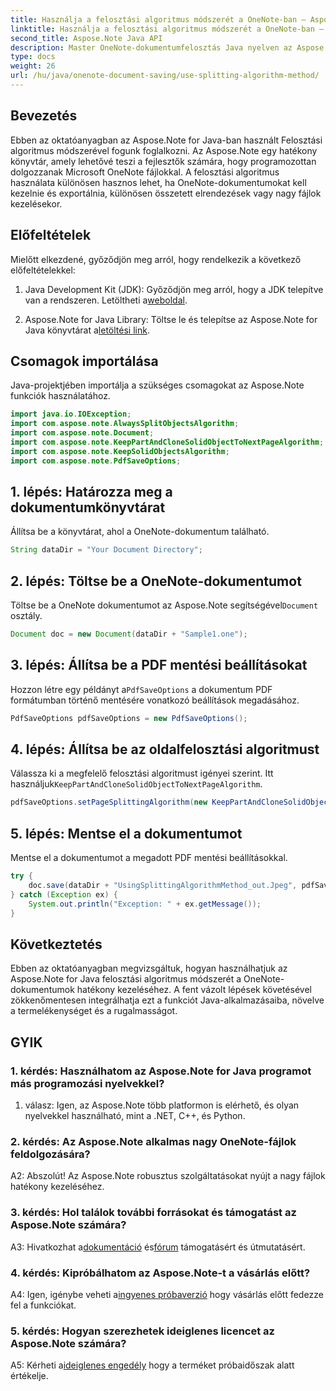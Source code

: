```yaml
---
title: Használja a felosztási algoritmus módszerét a OneNote-ban – Aspose.Note
linktitle: Használja a felosztási algoritmus módszerét a OneNote-ban – Aspose.Note
second_title: Aspose.Note Java API
description: Master OneNote-dokumentumfelosztás Java nyelven az Aspose.Note segítségével! Válasszon algoritmusokat, szabályozza az oldaltöréseket, és egyszerűen mentse PDF-ként. A kód benne van! #OneNote #Java #Aspose
type: docs
weight: 26
url: /hu/java/onenote-document-saving/use-splitting-algorithm-method/
---
```

## Bevezetés

Ebben az oktatóanyagban az Aspose.Note for Java-ban használt Felosztási algoritmus módszerével fogunk foglalkozni. Az Aspose.Note egy hatékony könyvtár, amely lehetővé teszi a fejlesztők számára, hogy programozottan dolgozzanak Microsoft OneNote fájlokkal. A felosztási algoritmus használata különösen hasznos lehet, ha OneNote-dokumentumokat kell kezelnie és exportálnia, különösen összetett elrendezések vagy nagy fájlok kezelésekor.

## Előfeltételek

Mielőtt elkezdené, győződjön meg arról, hogy rendelkezik a következő előfeltételekkel:

1.  Java Development Kit (JDK): Győződjön meg arról, hogy a JDK telepítve van a rendszeren. Letöltheti a[weboldal](https://www.oracle.com/java/technologies/javase-jdk11-downloads.html).
   
2.  Aspose.Note for Java Library: Töltse le és telepítse az Aspose.Note for Java könyvtárat a[letöltési link](https://releases.aspose.com/note/java/).

## Csomagok importálása

Java-projektjében importálja a szükséges csomagokat az Aspose.Note funkciók használatához.

```java
import java.io.IOException;
import com.aspose.note.AlwaysSplitObjectsAlgorithm;
import com.aspose.note.Document;
import com.aspose.note.KeepPartAndCloneSolidObjectToNextPageAlgorithm;
import com.aspose.note.KeepSolidObjectsAlgorithm;
import com.aspose.note.PdfSaveOptions;
```

## 1. lépés: Határozza meg a dokumentumkönyvtárat

Állítsa be a könyvtárat, ahol a OneNote-dokumentum található.

```java
String dataDir = "Your Document Directory";
```

## 2. lépés: Töltse be a OneNote-dokumentumot

 Töltse be a OneNote dokumentumot az Aspose.Note segítségével`Document` osztály.

```java
Document doc = new Document(dataDir + "Sample1.one");
```

## 3. lépés: Állítsa be a PDF mentési beállításokat

 Hozzon létre egy példányt a`PdfSaveOptions` a dokumentum PDF formátumban történő mentésére vonatkozó beállítások megadásához.

```java
PdfSaveOptions pdfSaveOptions = new PdfSaveOptions();
```

## 4. lépés: Állítsa be az oldalfelosztási algoritmust

 Válassza ki a megfelelő felosztási algoritmust igényei szerint. Itt használjuk`KeepPartAndCloneSolidObjectToNextPageAlgorithm`.

```java
pdfSaveOptions.setPageSplittingAlgorithm(new KeepPartAndCloneSolidObjectToNextPageAlgorithm(100));
```

## 5. lépés: Mentse el a dokumentumot

Mentse el a dokumentumot a megadott PDF mentési beállításokkal.

```java
try {
    doc.save(dataDir + "UsingSplittingAlgorithmMethod_out.Jpeg", pdfSaveOptions);
} catch (Exception ex) {
    System.out.println("Exception: " + ex.getMessage());
}
```

## Következtetés

Ebben az oktatóanyagban megvizsgáltuk, hogyan használhatjuk az Aspose.Note for Java felosztási algoritmus módszerét a OneNote-dokumentumok hatékony kezeléséhez. A fent vázolt lépések követésével zökkenőmentesen integrálhatja ezt a funkciót Java-alkalmazásaiba, növelve a termelékenységet és a rugalmasságot.

## GYIK

### 1. kérdés: Használhatom az Aspose.Note for Java programot más programozási nyelvekkel?

1. válasz: Igen, az Aspose.Note több platformon is elérhető, és olyan nyelvekkel használható, mint a .NET, C++, és Python.

### 2. kérdés: Az Aspose.Note alkalmas nagy OneNote-fájlok feldolgozására?

A2: Abszolút! Az Aspose.Note robusztus szolgáltatásokat nyújt a nagy fájlok hatékony kezeléséhez.

### 3. kérdés: Hol találok további forrásokat és támogatást az Aspose.Note számára?

 A3: Hivatkozhat a[dokumentáció](https://reference.aspose.com/note/java/) és[fórum](https://forum.aspose.com/c/note/28) támogatásért és útmutatásért.

### 4. kérdés: Kipróbálhatom az Aspose.Note-t a vásárlás előtt?

 A4: Igen, igénybe veheti a[ingyenes próbaverzió](https://releases.aspose.com/) hogy vásárlás előtt fedezze fel a funkciókat.

### 5. kérdés: Hogyan szerezhetek ideiglenes licencet az Aspose.Note számára?

 A5: Kérheti a[ideiglenes engedély](https://purchase.aspose.com/temporary-license/) hogy a terméket próbaidőszak alatt értékelje.